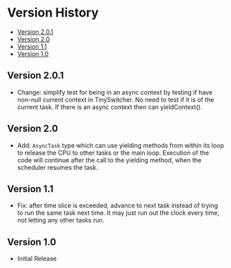 # Version History

[TOC]: #

- [Version 2.0.1](#version-201)
- [Version 2.0](#version-20)
- [Version 1.1](#version-11)
- [Version 1.0](#version-10)


## Version 2.0.1

* Change: simplify test for being in an async context by testing if have
  non-null current context in TinySwitcher. No need to test if it is of
  the current task. If there is an async context then can
  yieldContext().

## Version 2.0

* Add: `AsyncTask` type which can use yielding methods from within its
  loop to release the CPU to other tasks or the main loop. Execution of
  the code will continue after the call to the yielding method, when the
  scheduler resumes the task.

## Version 1.1

* Fix: after time slice is exceeded, advance to next task instead of
  trying to run the same task next time. It may just run out the clock
  every time, not letting any other tasks run.

## Version 1.0

* Initial Release

